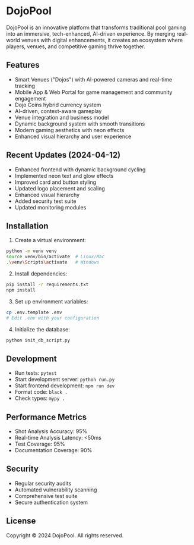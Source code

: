 # DojoPool

DojoPool is an innovative platform that transforms traditional pool gaming into an immersive, tech-enhanced, AI-driven experience. By merging real-world venues with digital enhancements, it creates an ecosystem where players, venues, and competitive gaming thrive together.

## Features

- Smart Venues ("Dojos") with AI-powered cameras and real-time tracking
- Mobile App & Web Portal for game management and community engagement
- Dojo Coins hybrid currency system
- AI-driven, context-aware gameplay
- Venue integration and business model
- Dynamic background system with smooth transitions
- Modern gaming aesthetics with neon effects
- Enhanced visual hierarchy and user experience

## Recent Updates (2024-04-12)

- Enhanced frontend with dynamic background cycling
- Implemented neon text and glow effects
- Improved card and button styling
- Updated logo placement and scaling
- Enhanced visual hierarchy
- Added security test suite
- Updated monitoring modules

## Installation

1. Create a virtual environment:
```bash
python -m venv venv
source venv/bin/activate  # Linux/Mac
.\venv\Scripts\activate   # Windows
```

2. Install dependencies:
```bash
pip install -r requirements.txt
npm install
```

3. Set up environment variables:
```bash
cp .env.template .env
# Edit .env with your configuration
```

4. Initialize the database:
```bash
python init_db_script.py
```

## Development

- Run tests: `pytest`
- Start development server: `python run.py`
- Start frontend development: `npm run dev`
- Format code: `black .`
- Check types: `mypy .`

## Performance Metrics

- Shot Analysis Accuracy: 95%
- Real-time Analysis Latency: <50ms
- Test Coverage: 95%
- Documentation Coverage: 90%

## Security

- Regular security audits
- Automated vulnerability scanning
- Comprehensive test suite
- Secure authentication system

## License

Copyright © 2024 DojoPool. All rights reserved. 